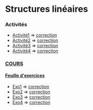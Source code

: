 # Structures linéaires
### Activités
* [Activité1](https://notebook.basthon.fr/?from=https://raw.githubusercontent.com/thfruchart/tnsi/main/04/ACTIVIT%C3%89-PYTHON1.ipynb) => [correction](https://notebook.basthon.fr/?from=https://raw.githubusercontent.com/thfruchart/tnsi/main/04/CORR-Act1.ipynb)
* [Activité2](https://notebook.basthon.fr/?from=https://raw.githubusercontent.com/thfruchart/tnsi/main/04/ACTIVIT%C3%89-PYTHON2.ipynb) => [correction](https://notebook.basthon.fr/?from=https://raw.githubusercontent.com/thfruchart/tnsi/main/04/CORR-Act2.ipynb)
* [Activité3](https://notebook.basthon.fr/?from=https://raw.githubusercontent.com/thfruchart/tnsi/main/04/ACTIVIT%C3%89-PYTHON3.ipynb) => [correction](https://notebook.basthon.fr/?from=https://raw.githubusercontent.com/thfruchart/tnsi/main/04/CORR-Act3.ipynb)
* [Activité4](https://notebook.basthon.fr/?from=https://raw.githubusercontent.com/thfruchart/tnsi/main/04/ACTIVIT%C3%89-PYTHON4.ipynb) => [correction](https://notebook.basthon.fr/?from=https://raw.githubusercontent.com/thfruchart/tnsi/main/04/CORR-Act4.ipynb)

### [COURS](COURS-complet.ipynb)
#### [Feuille d'exercices](EXERCICES_Structures_Linéaires.pdf)
* [Exo1](https://pythontutor.com/render.html#code=class%20Maillon%3A%0A%20%20%20%20def%20__init__%28self,%20val,%20suiv%3DNone%29%3A%0A%20%20%20%20%20%20%20%20self.valeur%20%3D%20val%0A%20%20%20%20%20%20%20%20self.suivant%20%3D%20suiv%0Alst%20%3D%20Maillon%2810,Maillon%2820%29%29&cumulative=false&curInstr=0&heapPrimitives=nevernest&mode=display&origin=opt-frontend.js&py=3&rawInputLstJSON=%5B%5D&textReferences=false) => [correction](https://notebook.basthon.fr/?from=https://raw.githubusercontent.com/thfruchart/tnsi/main/04/Exo1_CORR.ipynb)
* [Exo2](https://notebook.basthon.fr/?from=https://raw.githubusercontent.com/thfruchart/tnsi/main/04/Exo2.ipynb)  => [correction](https://notebook.basthon.fr/?from=https://raw.githubusercontent.com/thfruchart/tnsi/main/04/Exo2_CORR.ipynb)
* [Exo3](https://notebook.basthon.fr/?from=https://raw.githubusercontent.com/thfruchart/tnsi/main/04/Exo3.ipynb)  => [correction](https://notebook.basthon.fr/?from=https://raw.githubusercontent.com/thfruchart/tnsi/main/04/Exo3_CORR.ipynb)
* [Exo4](https://notebook.basthon.fr/?from=https://raw.githubusercontent.com/thfruchart/tnsi/main/04/Exo4.ipynb)   => [correction](https://notebook.basthon.fr/?from=https://raw.githubusercontent.com/thfruchart/tnsi/main/04/Exo4_CORR.ipynb)
